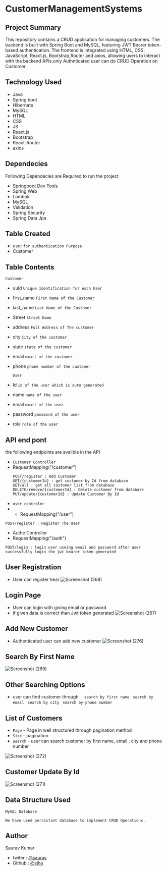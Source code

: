# CustomerManagementSystems

## Project Summary
This repository contains a CRUD application for managing customers. The backend is built with Spring Boot and MySQL, featuring JWT Bearer token-based authentication. The frontend is integrated using HTML, CSS, JavaScript, React.js, Bootstrap,Router and axios, allowing users to interact with the backend APIs.only Authnticated user can do CRUD Operation on Customer 

## Technology Used
* Java
* Spring boot
* Hibernate
* MySQL
* HTML
* CSS
* JS
* React.js
* Bootstrap
* React-Router
* axios

## Dependecies
 Following Dependecies are Required to run the project

 * Springboot Dev Tools
 * Spring Web
 * Lombok
 * MySQL
 * Validation
 * Spring Security
 * Spring Data Jpa

## Table Created
* user `for authentication Purpose`
* Customer
## Table Contents
 `Customer`
 * uuId ` Unique Identification for each User `
 * first_name `First Name of the Customer`
 * last_name `Last Name of the Customer`
 * Street `Street Name`
 * address `Full Address of The customer`
 * city `City of the customer`
 * state `state of the customer`
 * email `email of the customer`
 * phone `phone number of the customer`

   `User`
 * Id `id of the user which is auto generated`
 * name `name of the user`
 * email `email of the user`
 * password `password of the user`
 * role `role of the user`

## API end pont
the following endpoints are avalible in the API
 * `Customer Controller`
 * RequestMapping("/customer")
   ```
   POST/register : Add Customer
   GET/{customerId} : get customer by Id from database
   GET/all : get all customer list from database
   DELETE/remove/{customerId} : Delete customer from database
   PUT/update/{customerId} : Update Customer By Id
   
   ```
* `user controler`
*  * RequestMapping("/user")
  ```
  POST/register : Register The User
  ```
* Authe Controller
*  RequestMapping("/auth")
  ```
POST/login : login user useing email and password after user successfully login the jwt bearer token generated
  ```

## User Registration
* User can register hear
![Screenshot (268)](https://github.com/sjha24/CustomerManagementSystems/assets/98340874/506a2b9e-8a85-4eeb-a51a-0c865cd68a0b)


## Login Page
* User can login with giving email or password
* if given data is correct than Jwt token generated 
![Screenshot (267)](https://github.com/sjha24/CustomerManagementSystems/assets/98340874/c528ba92-2aaa-44b4-9511-8f051edef9ab)

## Add New Customer
* Authenticated user can add new customer
![Screenshot (276)](https://github.com/sjha24/CustomerManagementSystems/assets/98340874/96ff0951-e113-414d-a4b9-7b26e85a43b4)


## Search By First Name
![Screenshot (269)](https://github.com/sjha24/CustomerManagementSystems/assets/98340874/ce655512-3486-4761-b9c7-a674562b71b7)

## Other Searching Options
* user can find customer through
 `  search by first name`
 ` search by email`
 ` search by city`
 ` search by phone number`
## List of Customers
 * `Page` - Page in well structured through pagination method
 * `Size` - pagination
 * `search` - user can search customer by first name, email , city and phone number

![Screenshot (272)](https://github.com/sjha24/CustomerManagementSystems/assets/98340874/3c31cbd6-d1e6-48b0-9e30-4b9e8845c250)



## Customer Update By Id

![Screenshot (271)](https://github.com/sjha24/CustomerManagementSystems/assets/98340874/7e466def-d142-4ed3-a2e7-5c375c2601fe)

## Data Structure Used
`MySQL Database`
```
We have used persistant database to implement CRUD Operations.
```
## Author

Saurav Kumar

* twiter : [@saurav](https://twitter.com/Sauravjha24)
* Github : [@sjha](https://github.com/sjha24)
